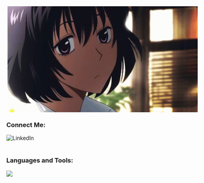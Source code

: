 <div align="center">
  <img alt="GIF" align="center" src=https://github.com/arzuozkan/arzuozkan/blob/main/hi.gif>

<h3 align="left">Connect Me:</h3>
 
[<img align="left" alt="LinkedIn" src="https://skillicons.dev/icons?i=linkedin"/>][linkedin]

[linkedin]: https://www.linkedin.com/in/arzuozkan/
  
 <br />
 <br />

  
<h3 align="left">Languages and Tools:</h3>
<p align="left">
  <a href="https://skillicons.dev">
    <img src="https://skillicons.dev/icons?i=git,kotlin,py,kubernetes,docker,linux,ansible,bash" />
  </a>
</p>

  
